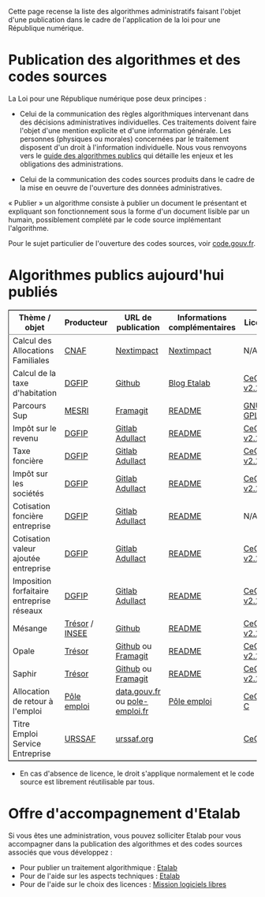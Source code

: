 Cette page recense la liste des algorithmes administratifs faisant l'objet d'une publication dans le cadre de l'application de la loi pour une République numérique.


# Publication des algorithmes et des codes sources

La Loi pour une République numérique pose deux principes :

-   Celui de la communication des règles algorithmiques intervenant dans des décisions administratives individuelles. Ces traitements doivent faire l'objet d'une mention explicite et d'une information générale.  Les personnes (physiques ou morales) concernées par le traitement disposent d'un droit à l'information individuelle. Nous vous renvoyons vers le [guide des algorithmes publics](https://github.com/etalab/etalab/blob/master/guide-des-algorithmes-publics.md) qui détaille les enjeux et les obligations des administrations.

-   Celui de la communication des codes sources produits dans le cadre de la mise en oeuvre de l'ouverture des données administratives.

« Publier » un algorithme consiste à publier un document le présentant et expliquant son fonctionnement sous la forme d'un document lisible par un humain, possiblement complété par le code source implémentant l'algorithme.

Pour le sujet particulier de l'ouverture des codes sources, voir [code.gouv.fr](https://code.gouv.fr).


# Algorithmes publics aujourd'hui publiés

<table border="2" cellspacing="0" cellpadding="6" rules="groups" frame="hsides">


<colgroup>
<col  class="org-left" />

<col  class="org-left" />

<col  class="org-left" />

<col  class="org-left" />

<col  class="org-left" />
</colgroup>
<thead>
<tr>
<th scope="col" class="org-left">Thème / objet</th>
<th scope="col" class="org-left">Producteur</th>
<th scope="col" class="org-left">URL de publication</th>
<th scope="col" class="org-left">Informations complémentaires</th>
<th scope="col" class="org-left">Licence</th>
</tr>
</thead>

<tbody>
<tr>
<td class="org-left">Calcul des Allocations Familiales</td>
<td class="org-left"><a href="http://www.caf.fr/">CNAF</a></td>
<td class="org-left"><a href="https://cdn2.nextinpact.com/medias/code-source-cnaf.zip">Nextimpact</a></td>
<td class="org-left"><a href="https://www.nextinpact.com/news/106298-les-allocations-familales-nous-ouvrent-code-source-leur-calculateur-daides.htm">Nextimpact</a></td>
<td class="org-left">N/A*</td>
</tr>


<tr>
<td class="org-left">Calcul de la taxe d'habitation</td>
<td class="org-left"><a href="https://www.economie.gouv.fr/dgfip">DGFIP</a></td>
<td class="org-left"><a href="https://github.com/etalab/taxe-habitation">Github</a></td>
<td class="org-left"><a href="https://www.etalab.gouv.fr/temoignage-peut-on-recoder-la-loi-lexemple-de-la-taxe-dhabitation">Blog Etalab</a></td>
<td class="org-left"><a href="https://github.com/DGTresor/Opale/blob/master/LICENSE">CeCILL v2.1</a></td>
</tr>


<tr>
<td class="org-left">Parcours Sup</td>
<td class="org-left"><a href="http://www.enseignementsup-recherche.gouv.fr/">MESRI</a></td>
<td class="org-left"><a href="https://framagit.org/parcoursup/algorithmes-de-parcoursup">Framagit</a></td>
<td class="org-left"><a href="https://framagit.org/parcoursup/algorithmes-de-parcoursup/blob/master/README.md">README</a></td>
<td class="org-left"><a href="https://framagit.org/parcoursup/algorithmes-de-parcoursup/blob/master/LICENSE">GNU GPL v3</a></td>
</tr>


<tr>
<td class="org-left">Impôt sur le revenu</td>
<td class="org-left"><a href="https://www.economie.gouv.fr/dgfip">DGFIP</a></td>
<td class="org-left"><a href="https://gitlab.adullact.net/dgfip/ir-calcul">Gitlab Adullact</a></td>
<td class="org-left"><a href="https://gitlab.adullact.net/dgfip/ir-calcul#readme-du-projet">README</a></td>
<td class="org-left"><a href="https://github.com/DGTresor/Opale/blob/master/LICENSE">CeCILL v2.1</a></td>
</tr>


<tr>
<td class="org-left">Taxe foncière</td>
<td class="org-left"><a href="https://www.economie.gouv.fr/dgfip">DGFIP</a></td>
<td class="org-left"><a href="https://gitlab.adullact.net/dgfip/taxe_fonciere">Gitlab Adullact</a></td>
<td class="org-left"><a href="https://gitlab.adullact.net/dgfip/taxe_fonciere/-/blob/master/readme">README</a></td>
<td class="org-left"><a href="https://gitlab.adullact.net/dgfip/taxe_fonciere/-/blob/master/LICENSE">CeCILL v2.1</a></td>
</tr>


<tr>
<td class="org-left">Impôt sur les sociétés</td>
<td class="org-left"><a href="https://www.economie.gouv.fr/dgfip">DGFIP</a></td>
<td class="org-left"><a href="https://gitlab.adullact.net/dgfip/calculette-impot-societes">Gitlab Adullact</a></td>
<td class="org-left"><a href="https://gitlab.adullact.net/dgfip/calculette-impot-societes/-/blob/master/README.md">README</a></td>
<td class="org-left"><a href="https://gitlab.adullact.net/dgfip/calculette-impot-societes/-/blob/master/LICENSE">CeCILL v2.1</a></td>
</tr>


<tr>
<td class="org-left">Cotisation foncière entreprise</td>
<td class="org-left"><a href="https://www.economie.gouv.fr/dgfip">DGFIP</a></td>
<td class="org-left"><a href="https://gitlab.adullact.net/dgfip/cotisation_fonciere_entreprises">Gitlab Adullact</a></td>
<td class="org-left"><a href="https://gitlab.adullact.net/dgfip/cotisation_fonciere_entreprises/-/blob/master/README.md">README</a></td>
<td class="org-left">N/A*</td>
</tr>


<tr>
<td class="org-left">Cotisation valeur ajoutée entreprise</td>
<td class="org-left"><a href="https://www.economie.gouv.fr/dgfip">DGFIP</a></td>
<td class="org-left"><a href="https://gitlab.adullact.net/dgfip/cotisation_valeur_ajoutee_entreprises">Gitlab Adullact</a></td>
<td class="org-left"><a href="https://gitlab.adullact.net/dgfip/cotisation_valeur_ajoutee_entreprises/-/blob/master/README.md">README</a></td>
<td class="org-left"><a href="https://gitlab.adullact.net/dgfip/cotisation_valeur_ajoutee_entreprises/-/blob/master/LICENSE">CeCILL v2.1</a></td>
</tr>


<tr>
<td class="org-left">Imposition forfaitaire entreprise réseaux</td>
<td class="org-left"><a href="https://www.economie.gouv.fr/dgfip">DGFIP</a></td>
<td class="org-left"><a href="https://gitlab.adullact.net/dgfip/imposition_forfaitaire_entreprises_reseaux">Gitlab Adullact</a></td>
<td class="org-left"><a href="https://gitlab.adullact.net/dgfip/ir-calcul#readme-du-projet">README</a></td>
<td class="org-left"><a href="https://gitlab.adullact.net/dgfip/imposition_forfaitaire_entreprises_reseaux/-/blob/master/LICENSE">CeCILL v2.1</a></td>
</tr>


<tr>
<td class="org-left">Mésange</td>
<td class="org-left"><a href="https://www.tresor.economie.gouv.fr/">Trésor</a> / <a href="https://www.insee.fr">INSEE</a></td>
<td class="org-left"><a href="https://github.com/InseeFr/Mesange">Github</a></td>
<td class="org-left"><a href="https://github.com/InseeFr/Mesange/blob/master/README.md">README</a></td>
<td class="org-left"><a href="https://github.com/DGTresor/Opale/blob/master/LICENSE">CeCILL v2.1</a></td>
</tr>


<tr>
<td class="org-left">Opale</td>
<td class="org-left"><a href="https://www.tresor.economie.gouv.fr/">Trésor</a></td>
<td class="org-left"><a href="https://github.com/DGTresor/Opale">Github</a> ou <a href="https://framagit.org/DGTresor/Opale">Framagit</a></td>
<td class="org-left"><a href="https://github.com/DGTresor/Opale/blob/master/README.md">README</a></td>
<td class="org-left"><a href="https://github.com/DGTresor/Opale/blob/master/LICENSE">CeCILL v2.1</a></td>
</tr>


<tr>
<td class="org-left">Saphir</td>
<td class="org-left"><a href="https://www.tresor.economie.gouv.fr/">Trésor</a></td>
<td class="org-left"><a href="https://github.com/DGTresor/Saphir">Github</a> ou <a href="https://framagit.org/DGTresor/Saphir">Framagit</a></td>
<td class="org-left"><a href="https://github.com/DGTresor/Saphir/blob/master/README.md">README</a></td>
<td class="org-left"><a href="https://github.com/DGTresor/Opale/blob/master/LICENSE">CeCILL v2.1</a></td>
</tr>


<tr>
<td class="org-left">Allocation de retour à l'emploi</td>
<td class="org-left"><a href="https://www.pole-emploi.fr">Pôle emploi</a></td>
<td class="org-left"><a href="https://www.data.gouv.fr/fr/datasets/calcul-de-lallocation-daide-au-retour-a-lemploi-are/">data.gouv.fr</a> ou <a href="https://www.pole-emploi.fr/candidat/algorithmes-@/index.jspz?id=568707">pole-emploi.fr</a></td>
<td class="org-left"><a href="https://www.pole-emploi.fr/candidat/algorithmes-@/index.jspz?id=568707">Pôle emploi</a></td>
<td class="org-left"><a href="http://www.cecill.info/licences/Licence_CeCILL-C_V1-fr.html">CeCILL-C</a></td>
</tr>


<tr>
<td class="org-left">Titre Emploi Service Entreprise</td>
<td class="org-left"><a href="https://www.urssaf.org">URSSAF</a></td>
<td class="org-left"><a href="https://www.urssaf.org/home/tese-code-source.html">urssaf.org</a></td>
<td class="org-left">&#xa0;</td>
<td class="org-left"><a href="http://www.cecill.info/licences/Licence_CeCILL_V2.1-fr.html">CeCILL</a></td>
</tr>
</tbody>
</table>

-   En cas d'absence de licence, le droit s'applique normalement et le code source est librement réutilisable par tous.


# Offre d'accompagnement d'Etalab

Si vous êtes une administration, vous pouvez solliciter Etalab pour vous accompagner dans la publication des algorithmes et des codes sources associés que vous développez :

-   Pour publier un traitement algorithmique : [Etalab](mailto:lab-ia@data.gouv.fr)
-   Pour de l'aide sur les aspects techniques : [Etalab](mailto:lab-ia@data.gouv.fr)
-   Pour de l'aide sur le choix des licences : [Mission logiciels libres](mailto:contact@code.gouv.fr)

